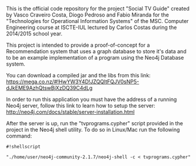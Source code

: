 This is the official code repository for the project "Social TV Guide" created by Vasco Craveiro Costa, Diogo Pedroso and Fabio Miranda for the "Technologies for Operational Information Systems" of the MSC. Computer Engineering course at ISCTE-IUL lectured by Carlos Costas during the 2014/2015 school year.

This project is intended to provide a proof-of-concept for a Recommendation system that uses a graph database to store it's data and to be an example implementation of a program using the Neo4j Database system.

You can download a compiled jar and the libs from this link:
https://mega.co.nz/#!HwYW3Y4D!JZQQltFQJV0sNP5-dJkEME9AzhQtswBjXzDQ39C4dLg

In order to run this application you must have the address of a running Neo4j server, follow this link to learn how to setup the server:
http://neo4j.com/docs/stable/server-installation.html

After the server is up, run the "tvprograms.cypher" script provided in the project in the Neo4j shell utility. To do so in Linux/Mac run the following command:

```
#!shellscript

"./home/user/neo4j-community-2.1.7/neo4j-shell -c < tvprograms.cypher"
```